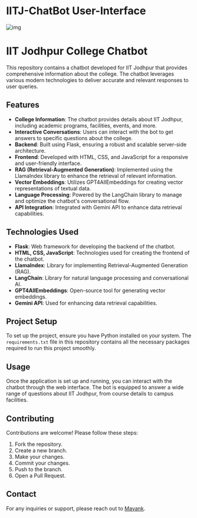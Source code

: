 # IITJ-ChatBot User-Interface
![img](https://github.com/Bansal0527/IITJ-ChatBot/assets/116478150/3ff23b19-6707-4085-83f8-b1307d897bf8)

# IIT Jodhpur College Chatbot

This repository contains a chatbot developed for IIT Jodhpur that provides comprehensive information about the college. The chatbot leverages various modern technologies to deliver accurate and relevant responses to user queries.

## Features

- **College Information**: The chatbot provides details about IIT Jodhpur, including academic programs, facilities, events, and more.
- **Interactive Conversations**: Users can interact with the bot to get answers to specific questions about the college.
- **Backend**: Built using Flask, ensuring a robust and scalable server-side architecture.
- **Frontend**: Developed with HTML, CSS, and JavaScript for a responsive and user-friendly interface.
- **RAG (Retrieval-Augmented Generation)**: Implemented using the LlamaIndex library to enhance the retrieval of relevant information.
- **Vector Embeddings**: Utilizes GPT4AllEmbeddings for creating vector representations of textual data.
- **Language Processing**: Powered by the LangChain library to manage and optimize the chatbot's conversational flow.
- **API Integration**: Integrated with Gemini API to enhance data retrieval capabilities.

## Technologies Used

- **Flask**: Web framework for developing the backend of the chatbot.
- **HTML, CSS, JavaScript**: Technologies used for creating the frontend of the chatbot.
- **LlamaIndex**: Library for implementing Retrieval-Augmented Generation (RAG).
- **LangChain**: Library for natural language processing and conversational AI.
- **GPT4AllEmbeddings**: Open-source tool for generating vector embeddings.
- **Gemini API**: Used for enhancing data retrieval capabilities.

## Project Setup

To set up the project, ensure you have Python installed on your system. The `requirements.txt` file in this repository contains all the necessary packages required to run this project smoothly.

## Usage

Once the application is set up and running, you can interact with the chatbot through the web interface. The bot is equipped to answer a wide range of questions about IIT Jodhpur, from course details to campus facilities.

## Contributing

Contributions are welcome! Please follow these steps:

1. Fork the repository.
2. Create a new branch.
3. Make your changes.
4. Commit your changes.
5. Push to the branch.
6. Open a Pull Request.

## Contact

For any inquiries or support, please reach out to [Mayank](works.mayank27@gmail.com).
